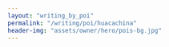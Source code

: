 ```yaml
---
layout: "writing_by_poi"
permalink: "/writing/poi/huacachina"
header-img: "assets/owner/hero/pois-bg.jpg"
---
```

